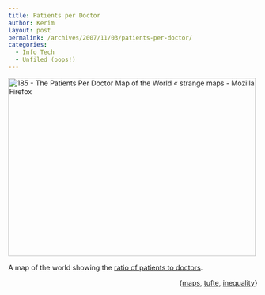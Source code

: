 ```yaml
---
title: Patients per Doctor
author: Kerim
layout: post
permalink: /archives/2007/11/03/patients-per-doctor/
categories:
  - Info Tech
  - Unfiled (oops!)
---
```

<a href="http://strangemaps.wordpress.com/2007/10/17/185-the-doctorspatients-map-of-the-world/" onclick="_gaq.push(['_trackEvent', 'outbound-article', 'http://strangemaps.wordpress.com/2007/10/17/185-the-doctorspatients-map-of-the-world/', '']);"  title="Photo Sharing"><img src="http://farm3.static.flickr.com/2236/1842945201_adc1ea5855.jpg" alt="185 - The Patients Per Doctor Map of the World « strange maps - Mozilla Firefox" height="361" width="500" /></a>

A map of the world showing the <a href="http://strangemaps.wordpress.com/2007/10/17/185-the-doctorspatients-map-of-the-world/" onclick="_gaq.push(['_trackEvent', 'outbound-article', 'http://strangemaps.wordpress.com/2007/10/17/185-the-doctorspatients-map-of-the-world/', 'ratio of patients to doctors']);" >ratio of patients to doctors</a>.

<p class="posttagsblock" align="right">
  {<a href="http://technorati.com/tag/maps" onclick="_gaq.push(['_trackEvent', 'outbound-article', 'http://technorati.com/tag/maps', 'maps']);"  rel="tag">maps</a>, <a href="http://technorati.com/tag/tufte" onclick="_gaq.push(['_trackEvent', 'outbound-article', 'http://technorati.com/tag/tufte', 'tufte']);"  rel="tag">tufte</a>, <a href="http://technorati.com/tag/inequality" onclick="_gaq.push(['_trackEvent', 'outbound-article', 'http://technorati.com/tag/inequality', 'inequality']);"  rel="tag">inequality</a>}


